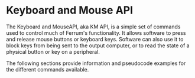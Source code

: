 # Keyboard and Mouse API

The Keyboard and MouseAPI, aka KM API, is a simple set of commands used to control much of Ferrum's functionality. It allows software to press and release mouse buttons or keyboard keys. Software can also use it to block keys from being sent to the output computer, or to read the state of a physical button or key on a peripheral.

The following sections provide information and pseudocode examples for the different commands available.
